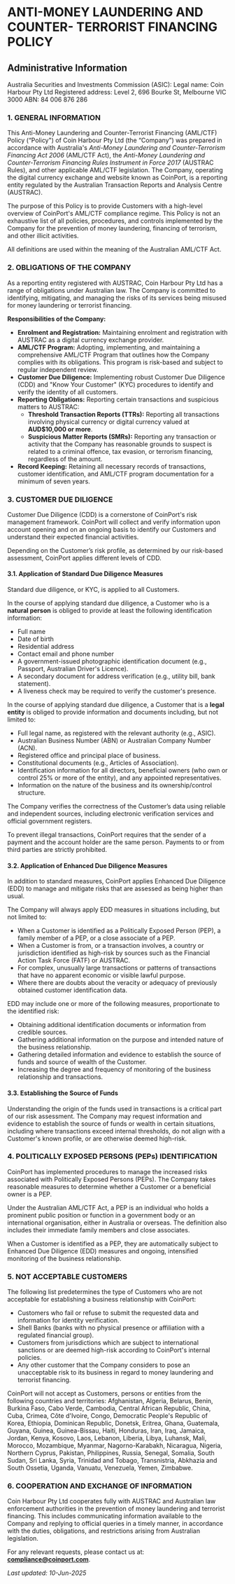 # ANTI-MONEY LAUNDERING AND COUNTER- TERRORIST FINANCING POLICY

## Administrative Information

Australia Securities and Investments Commission (ASIC):
Legal name: Coin Harbour Pty Ltd
Registered address: Level 2, 696 Bourke St, Melbourne VIC 3000
ABN: 84 006 876 286

### 1. GENERAL INFORMATION

This Anti-Money Laundering and Counter-Terrorist Financing (AML/CTF) Policy (“Policy") of Coin Harbour Pty Ltd (the “Company”) was prepared in accordance with Australia's _Anti-Money Laundering and Counter-Terrorism Financing Act 2006_ (AML/CTF Act), the _Anti-Money Laundering and Counter-Terrorism Financing Rules Instrument in Force 2017_ (AUSTRAC Rules), and other applicable AML/CTF legislation. The Company, operating the digital currency exchange and website known as CoinPort, is a reporting entity regulated by the Australian Transaction Reports and Analysis Centre (AUSTRAC).

The purpose of this Policy is to provide Customers with a high-level overview of CoinPort's AML/CTF compliance regime. This Policy is not an exhaustive list of all policies, procedures, and controls implemented by the Company for the prevention of money laundering, financing of terrorism, and other illicit activities.

All definitions are used within the meaning of the Australian AML/CTF Act.

### 2. OBLIGATIONS OF THE COMPANY

As a reporting entity registered with AUSTRAC, Coin Harbour Pty Ltd has a range of obligations under Australian law. The Company is committed to identifying, mitigating, and managing the risks of its services being misused for money laundering or terrorist financing.

**Responsibilities of the Company:**

-   **Enrolment and Registration:** Maintaining enrolment and registration with AUSTRAC as a digital currency exchange provider.
-   **AML/CTF Program:** Adopting, implementing, and maintaining a comprehensive AML/CTF Program that outlines how the Company complies with its obligations. This program is risk-based and subject to regular independent review.
-   **Customer Due Diligence:** Implementing robust Customer Due Diligence (CDD) and "Know Your Customer" (KYC) procedures to identify and verify the identity of all customers.
-   **Reporting Obligations:** Reporting certain transactions and suspicious matters to AUSTRAC:
    -   **Threshold Transaction Reports (TTRs):** Reporting all transactions involving physical currency or digital currency valued at **AUD$10,000 or more**.
    -   **Suspicious Matter Reports (SMRs):** Reporting any transaction or activity that the Company has reasonable grounds to suspect is related to a criminal offence, tax evasion, or terrorism financing, regardless of the amount.
-   **Record Keeping:** Retaining all necessary records of transactions, customer identification, and AML/CTF program documentation for a minimum of seven years.

### 3. CUSTOMER DUE DILIGENCE

Customer Due Diligence (CDD) is a cornerstone of CoinPort's risk management framework. CoinPort will collect and verify information upon account opening and on an ongoing basis to identify our Customers and understand their expected financial activities.

Depending on the Customer’s risk profile, as determined by our risk-based assessment, CoinPort applies different levels of CDD.

#### 3.1. Application of Standard Due Diligence Measures

Standard due diligence, or KYC, is applied to all Customers.

In the course of applying standard due diligence, a Customer who is a **natural person** is obliged to provide at least the following identification information:

-   Full name
-   Date of birth
-   Residential address
-   Contact email and phone number
-   A government-issued photographic identification document (e.g., Passport, Australian Driver's Licence).
-   A secondary document for address verification (e.g., utility bill, bank statement).
-   A liveness check may be required to verify the customer's presence.

In the course of applying standard due diligence, a Customer that is a **legal entity** is obliged to provide information and documents including, but not limited to:

-   Full legal name, as registered with the relevant authority (e.g., ASIC).
-   Australian Business Number (ABN) or Australian Company Number (ACN).
-   Registered office and principal place of business.
-   Constitutional documents (e.g., Articles of Association).
-   Identification information for all directors, beneficial owners (who own or control 25% or more of the entity), and any appointed representatives.
-   Information on the nature of the business and its ownership/control structure.

The Company verifies the correctness of the Customer’s data using reliable and independent sources, including electronic verification services and official government registers.

To prevent illegal transactions, CoinPort requires that the sender of a payment and the account holder are the same person. Payments to or from third parties are strictly prohibited.

#### 3.2. Application of Enhanced Due Diligence Measures

In addition to standard measures, CoinPort applies Enhanced Due Diligence (EDD) to manage and mitigate risks that are assessed as being higher than usual.

The Company will always apply EDD measures in situations including, but not limited to:

-   When a Customer is identified as a Politically Exposed Person (PEP), a family member of a PEP, or a close associate of a PEP.
-   When a Customer is from, or a transaction involves, a country or jurisdiction identified as high-risk by sources such as the Financial Action Task Force (FATF) or AUSTRAC.
-   For complex, unusually large transactions or patterns of transactions that have no apparent economic or visible lawful purpose.
-   Where there are doubts about the veracity or adequacy of previously obtained customer identification data.

EDD may include one or more of the following measures, proportionate to the identified risk:

-   Obtaining additional identification documents or information from credible sources.
-   Gathering additional information on the purpose and intended nature of the business relationship.
-   Gathering detailed information and evidence to establish the source of funds and source of wealth of the Customer.
-   Increasing the degree and frequency of monitoring of the business relationship and transactions.

#### 3.3. Establishing the Source of Funds

Understanding the origin of the funds used in transactions is a critical part of our risk assessment. The Company may request information and evidence to establish the source of funds or wealth in certain situations, including where transactions exceed internal thresholds, do not align with a Customer's known profile, or are otherwise deemed high-risk.

### 4. POLITICALLY EXPOSED PERSONS (PEPs) IDENTIFICATION

CoinPort has implemented procedures to manage the increased risks associated with Politically Exposed Persons (PEPs). The Company takes reasonable measures to determine whether a Customer or a beneficial owner is a PEP.

Under the Australian AML/CTF Act, a PEP is an individual who holds a prominent public position or function in a government body or an international organisation, either in Australia or overseas. The definition also includes their immediate family members and close associates.

When a Customer is identified as a PEP, they are automatically subject to Enhanced Due Diligence (EDD) measures and ongoing, intensified monitoring of the business relationship.

### 5. NOT ACCEPTABLE CUSTOMERS

The following list predetermines the type of Customers who are not acceptable for establishing a business relationship with CoinPort:

-   Customers who fail or refuse to submit the requested data and information for identity verification.
-   Shell Banks (banks with no physical presence or affiliation with a regulated financial group).
-   Customers from jurisdictions which are subject to international sanctions or are deemed high-risk according to CoinPort's internal policies.
-   Any other customer that the Company considers to pose an unacceptable risk to its business in regard to money laundering and terrorist financing.

CoinPort will not accept as Customers, persons or entities from the following countries and territories: Afghanistan, Algeria, Belarus, Benin, Burkina Faso, Cabo Verde, Cambodia, Central African Republic, China, Cuba, Crimea, Côte d'Ivoire, Congo, Democratic People's Republic of Korea, Ethiopia, Dominican Republic, Donetsk, Eritrea, Ghana, Guatemala, Guyana, Guinea, Guinea-Bissau, Haiti, Honduras, Iran, Iraq, Jamaica, Jordan, Kenya, Kosovo, Laos, Lebanon, Liberia, Libya, Luhansk, Mali, Morocco, Mozambique, Myanmar, Nagorno-Karabakh, Nicaragua, Nigeria, Northern Cyprus, Pakistan, Philippines, Russia, Senegal, Somalia, South Sudan, Sri Lanka, Syria, Trinidad and Tobago, Transnistria, Abkhazia and South Ossetia, Uganda, Vanuatu, Venezuela, Yemen, Zimbabwe.


### 6. COOPERATION AND EXCHANGE OF INFORMATION

Coin Harbour Pty Ltd cooperates fully with AUSTRAC and Australian law enforcement authorities in the prevention of money laundering and terrorist financing. This includes communicating information available to the Company and replying to official queries in a timely manner, in accordance with the duties, obligations, and restrictions arising from Australian legislation.

For any relevant requests, please contact us at: **compliance@coinport.com**.

_Last updated: 10-Jun-2025_

